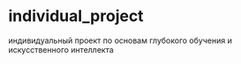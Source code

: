 # individual_project
индивидуальный проект по основам глубокого обучения и искусственного интеллекта
